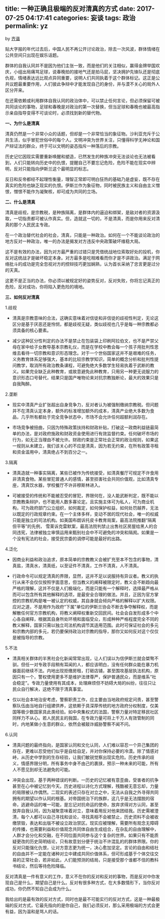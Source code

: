 title: 一种正确且极端的反对清真的方式
date: 2017-07-25 04:17:41
categories: 妄谈
tags: 政治
permalink: yz
---
by [齐谐](http://caute.net/about/)

贴大字报的年代过去后，中国人民不再公开讨论政治，除去一次风波，群体情绪在公共空间只出现在娱乐话题。

群体的自我认同并不是因为他们主张一致，而是他们的关注相似，赢得金牌举国欢庆，小组出局痛骂足球，说春晚拍的接地气还是拍马屁，坚决拥护先锋队还是彻底仇视，情绪表达远比观点异同重要，说明人们共同执着于这个群体标记。这正是公共议题最重要作用，人们彼此争辩中才能发现自己的身份，并与漠不关心的局外人区分开来。
<!--more-->

在还需依赖或利用群体自我认同的政治体中，可以禁止任何言论，但必须保留可被共同谈论的事物，足球和春晚是对政治的第一次替换，但当足球和春晚也被最高指示亲自指导变得不可谈论时，必须找到新的替代物。

**一、为什么是清真**

清真仍然是一个非常小众的话题，但却是一个非常恰当的象征物。沙利亚充斥于公共生活，似乎冒犯世俗中的每个人。文明冲突为世界关注，只懂得科学无神论和国产辩证法的群众，终于可以文明的姿态指斥一种落后的宗教。

历史记忆因现实需要重新唤醒和塑造，已然发生的种族冲突无法谈论也无法被看到，人们只能转向历史中的仇恨，提醒自己不要忘记危险，危险不能在现实中辨明，反对只能指向伊斯兰这个最明显的标志。

反日和反帝都经不起理性衡量，理智正常即可明白狂热的基础乃是虚妄，既不存在真实的危险也缺乏现实的仇恨。伊斯兰作为象征物，同时被民族主义和自由主义憎恨，憎恨不能作为凝聚核，却可成为共同的立场。

**二、什么是清真**

清真是歧视，是宗教税，是种族隔离，是群体内的逼迫和绑架，是敌对者的资源汲取，一切指责都可被认作真实。但，造就这一切的，不是清真，而是你用来反对清真的那个人民民主专政。

在一个政治替代社会的社会，清真，只能是一种政治。如何在一个不能谈论政治的地方反对一种政治，唯一的办法是揭发对方违反中央政策破坏维稳大局。

这不是有效的办法，因为对方最严重的过错只是凭借统战地位索取好处的投机，你反对这统战才是破坏稳定本身。对方最多是吃相难看而你才是不讲政治。满足于网络批斗的成功是完全忽视对方的控辩技巧更加娴熟，认为首长采纳了忠言更是过分的天真。

这更不是正当的办法，你必须以被规定好的姿势反对，反对失败，你将忘记真正的危险，反对成功，你将陷入更危险的境地。

**三、如何反对清真**

1.歧视

* 清真是宗教意味的合法，这确实意味着对信徒和非信徒的歧视性判定，无论这区分是基于厌恶还是怜悯，都是歧视无疑，类似歧视也几乎是每一种宗教都必须具备的核心要素。

* 减少这种区分性判定的办法不是禁止在包装袋上印刷阿拉伯文，也不是严禁父母在家中给子女教导基本宗教礼仪，而是在学校中教会每一个孩子用批判性思维去看待一切宗教和意识形态理念。对于一个世俗国家这并不是艰难的任务，义务教育体系足够强大，基本的比较宗教学知识，简单的概念分析和批判性提问教学，取消所有政治教条课程，可避免绝大多数学生轻易执着于武断的教义。如果完全缺乏此种教育，或故意避免此种教育，只用另一种更无说服力的意识形态口号替代，结果只是国产唯物论来对抗宗教独断论，最大的效果只是自我陶醉。

2.垄断

* 现实中清真产业扩张超出自身竞争力，反对者认为被强制缴纳宗教税。但问题并不在清真认定本身，额外的标准增加额外的成本，清真产业绝大多数为食品，几乎所有都处于完全竞争状态中，市场不会允许任何超额利润存在。

* 市场竞争被扭曲，只因为特殊政策扶持和财政补贴，打破这一政商利益链最简单的办法，是对政府施政和财政资金使用进行有效监督约束。任何破坏市场的行为，如无正当理由不被允许。财政约束是正常社会正常的政治规则，如果这一规则从未建立，我们该关心的不应是清真，因为若无约束，在所有政策寻租和资金滥用中，清真绝占不到百分之一。

3.隔离

* 清真造就一种事实隔离，某些已被作为传统接受，如清真餐厅可规定不许食用非清真食物。某些冒犯普通人的感情，甚至损害社会共同价值观，比如清真专座，清真饮水器，学校餐厅不许非穆斯林进入。

* 可被接受的传统和不能被忍受的冒犯，界限何在，没人能武断判定，既不能以宗教教条辩护，也不能用人数多寡论定。且实施主体可为私人，可为商业机构，可为政府部门公立组织，如何裁定，如何保护权益，如何处罚越界，无法以既定的行政规章约束。在一个主体多样，变动不居的现代社会，唯一的权威只能是独立的司法机构。如美国布朗诉托皮卡教育局案，最高法院推翻“隔离但平等”的先例， 雪莱诉克雷默案，最高法院判禁止出售社区房屋给黑人的合同违宪，法律被独立审慎运用来甄别社会中不可避免的冲突和隔阂。如果是一个没有宪法的社会，接受民宗委的调停可能是最好的出路。

4.泛化

* 因商业利益和政治追求，原本简单的宗教教义会被扩充至本不包含的事物，清真盐，清真水，清真纸，以至证件不清真，工作不清真，人不清真。

* 行政命令可以规定清真的界限，显然，这并不足以说服持有异议者。教义的执行从来不会仅仅按照字面意思，但当教义的阐释被限定时，教义会不断趋向最严格的理解，这并不仅是人们极端化，而是只能有一个解释时，选择最严格从而可以包含所有其他解释的选项，是最安全合理的做法。并且，正因为官方掌控的宗教机构是唯一被认定的权威，其自身就会倾向严格的解释以扩大权限。应对之道，不是用作为政府“下属”单位的伊斯兰协会不断去争夺解释权，而是解散任何官方宗教机构，将教义阐释权重新交回民间。社会会自发形成多个中心各自阐释，根据其自身所处环境和面临受众，形成种种严格程度完全不同的教义解释，国家只需以独立司法机构调节其适用范围。此时可保证社会的多元和宗教内部的多元，若仍要保持政治对宗教的指导，那你又如何反对这个仅仅是被指导的宗教。

5.不法

* 清真相关群体的半黑社会化新闻常常出现，让人们误以为信伊斯兰就会桀骜不驯，但任一对专政手段稍有耳闻的人，都应该明白，没有任何群众能在暴力机器面前继续不法。内地出现拒缴房租，打砸店铺，甚至围攻基层执法机构，原因只有一个，警权使用更多不是维护法律尊严，保护普通民众，而是维系“社会稳定”。专政力量使用有其成本，处理麻烦但不妨碍大局的纠纷，往往只让民众自行解决，这绝不限于清真事宜。

* 仅以社会本地治安考虑，警察职责工作，应主要由当地政府规定问责，甚至警察队伍由当地自行组建供养，这依赖于具深厚传统的地方政府分权制度，仅美国等极少数国家具此类经验。如中央集权式的法国，警察力量对特定移民社区同样力不从心。若人民民主的我国，在专政力量可将上千万人有效管制的同时，内地某做小生意的群众，依然会被敲诈威胁警察不闻不问。

6.认同

* 清真问题的最终指向，是国家认同和文化认同，人们难以容忍一个异己集团的存在，更难以忍受他们似乎是自给自足，并对你保持必要的冷漠。除了情感对峙，从历史中学到的生存经验，让我们敏锐觉察出现实危险。历史传承的歧义，情感界限分明，所有事务中身不由己的裹挟，预示一种未来的可能，所有人不愿见到却无法避免的可能。

* 冲突会出现，基于两种错误的判断。一历史的记忆被有意歪曲，受害者的抗争甚至在心中被记忆到今天。历史进程以诗化方式理解，残酷被无意忘却，力量的局限被认作偶然。二现实的表述只存在对立之中，无法从自我之外寻得共同拥有的期望以作认同的根基。对帝国统治下的族群，这几乎是无法摆脱的宿命，逃避命运的唯一可能，是忘记对抗命运的使命，放弃求得对方认同，甚至放弃自我认同，因为凝聚意味着对立，意味着用反对他来团结我。历史需被澄清，每个人都可以自己寻找和谈论，寻找真相不会被禁止，历史资料不会被收缴禁毁，表达和出版不被设立政治禁区。现实应被理解，需要所有观念无障碍的传播，也需要利益和价值观念共同体自由生成组合，在杂乱的自由理解中，人群才会分化和交融，在不同位面共同参与这个复杂的世界。如果只有不能质疑更改的历史简明结论，只有故意划分便于统治不许混乱的的群体界限。你的反对只能强化仇恨，让对方意志更为统一，决心愈加坚定。言论的自由和结社的自由并不一定能在诸种对立中建成共同价值体系，但可形成基于个体交往交易的正常社会，若非如此，人们能预测的结局，只是接受那个谁都不信的教科书结论，然后等待危险降临。

反对清真是一件有意义的工作，意义不在你的反对和反对的事物，而是反对中你发现自己是什么，期望自己是什么。反对有很多种方式，在大多数情形下，当你反对成功，你仍然不知自己会成为什么。

我给出的是最有效的反对方式，同时也是最不可能实行的反对方式，这是一种最极端的反对方式，它最先指向的是你自己，我们必须反对，那么采用极端的方式会更有益，因为温和是骂人的话。
